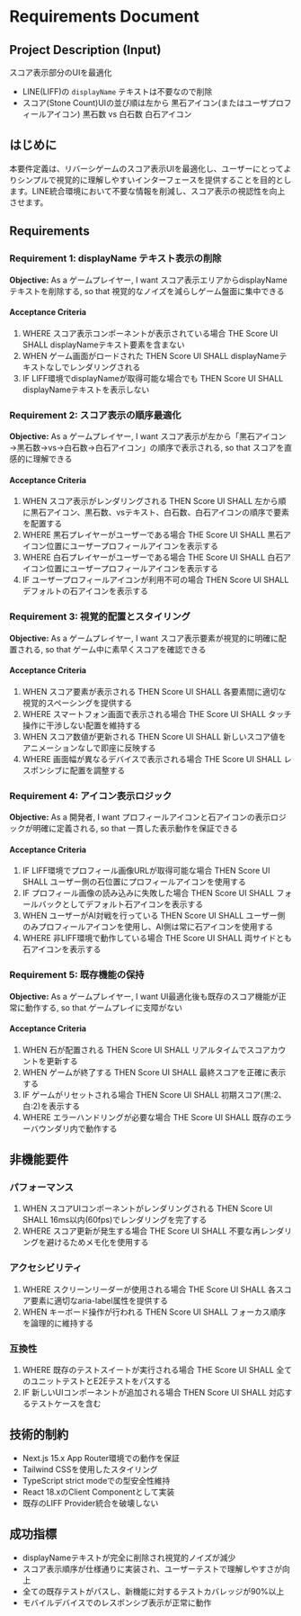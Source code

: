 # Requirements Document

## Project Description (Input)

スコア表示部分のUIを最適化

- LINE(LIFF)の `displayName` テキストは不要なので削除
- スコア(Stone Count)UIの並び順は左から 黒石アイコン(またはユーザプロフィールアイコン) 黒石数 vs 白石数 白石アイコン

## はじめに

本要件定義は、リバーシゲームのスコア表示UIを最適化し、ユーザーにとってよりシンプルで視覚的に理解しやすいインターフェースを提供することを目的とします。LINE統合環境において不要な情報を削減し、スコア表示の視認性を向上させます。

## Requirements

### Requirement 1: displayName テキスト表示の削除

**Objective:** As a ゲームプレイヤー, I want スコア表示エリアからdisplayNameテキストを削除する, so that 視覚的なノイズを減らしゲーム盤面に集中できる

#### Acceptance Criteria

1. WHERE スコア表示コンポーネントが表示されている場合 THE Score UI SHALL displayNameテキスト要素を含まない
2. WHEN ゲーム画面がロードされた THEN Score UI SHALL displayNameテキストなしでレンダリングされる
3. IF LIFF環境でdisplayNameが取得可能な場合でも THEN Score UI SHALL displayNameテキストを表示しない

### Requirement 2: スコア表示の順序最適化

**Objective:** As a ゲームプレイヤー, I want スコア表示が左から「黒石アイコン→黒石数→vs→白石数→白石アイコン」の順序で表示される, so that スコアを直感的に理解できる

#### Acceptance Criteria

1. WHEN スコア表示がレンダリングされる THEN Score UI SHALL 左から順に黒石アイコン、黒石数、vsテキスト、白石数、白石アイコンの順序で要素を配置する
2. WHERE 黒石プレイヤーがユーザーである場合 THE Score UI SHALL 黒石アイコン位置にユーザープロフィールアイコンを表示する
3. WHERE 白石プレイヤーがユーザーである場合 THE Score UI SHALL 白石アイコン位置にユーザープロフィールアイコンを表示する
4. IF ユーザープロフィールアイコンが利用不可の場合 THEN Score UI SHALL デフォルトの石アイコンを表示する

### Requirement 3: 視覚的配置とスタイリング

**Objective:** As a ゲームプレイヤー, I want スコア表示要素が視覚的に明確に配置される, so that ゲーム中に素早くスコアを確認できる

#### Acceptance Criteria

1. WHEN スコア要素が表示される THEN Score UI SHALL 各要素間に適切な視覚的スペーシングを提供する
2. WHERE スマートフォン画面で表示される場合 THE Score UI SHALL タッチ操作に干渉しない配置を維持する
3. WHEN スコア数値が更新される THEN Score UI SHALL 新しいスコア値をアニメーションなしで即座に反映する
4. WHERE 画面幅が異なるデバイスで表示される場合 THE Score UI SHALL レスポンシブに配置を調整する

### Requirement 4: アイコン表示ロジック

**Objective:** As a 開発者, I want プロフィールアイコンと石アイコンの表示ロジックが明確に定義される, so that 一貫した表示動作を保証できる

#### Acceptance Criteria

1. IF LIFF環境でプロフィール画像URLが取得可能な場合 THEN Score UI SHALL ユーザー側の石位置にプロフィールアイコンを使用する
2. IF プロフィール画像の読み込みに失敗した場合 THEN Score UI SHALL フォールバックとしてデフォルト石アイコンを表示する
3. WHEN ユーザーがAI対戦を行っている THEN Score UI SHALL ユーザー側のみプロフィールアイコンを使用し、AI側は常に石アイコンを使用する
4. WHERE 非LIFF環境で動作している場合 THE Score UI SHALL 両サイドとも石アイコンを表示する

### Requirement 5: 既存機能の保持

**Objective:** As a ゲームプレイヤー, I want UI最適化後も既存のスコア機能が正常に動作する, so that ゲームプレイに支障がない

#### Acceptance Criteria

1. WHEN 石が配置される THEN Score UI SHALL リアルタイムでスコアカウントを更新する
2. WHEN ゲームが終了する THEN Score UI SHALL 最終スコアを正確に表示する
3. IF ゲームがリセットされる場合 THEN Score UI SHALL 初期スコア(黒:2、白:2)を表示する
4. WHERE エラーハンドリングが必要な場合 THE Score UI SHALL 既存のエラーバウンダリ内で動作する

## 非機能要件

### パフォーマンス

1. WHEN スコアUIコンポーネントがレンダリングされる THEN Score UI SHALL 16ms以内(60fps)でレンダリングを完了する
2. WHERE スコア更新が発生する場合 THE Score UI SHALL 不要な再レンダリングを避けるためメモ化を使用する

### アクセシビリティ

1. WHERE スクリーンリーダーが使用される場合 THE Score UI SHALL 各スコア要素に適切なaria-label属性を提供する
2. WHEN キーボード操作が行われる THEN Score UI SHALL フォーカス順序を論理的に維持する

### 互換性

1. WHERE 既存のテストスイートが実行される場合 THE Score UI SHALL 全てのユニットテストとE2Eテストをパスする
2. IF 新しいUIコンポーネントが追加される場合 THEN Score UI SHALL 対応するテストケースを含む

## 技術的制約

- Next.js 15.x App Router環境での動作を保証
- Tailwind CSSを使用したスタイリング
- TypeScript strict modeでの型安全性維持
- React 18.xのClient Componentとして実装
- 既存のLIFF Provider統合を破壊しない

## 成功指標

- displayNameテキストが完全に削除され視覚的ノイズが減少
- スコア表示順序が仕様通りに実装され、ユーザーテストで理解しやすさが向上
- 全ての既存テストがパスし、新機能に対するテストカバレッジが90%以上
- モバイルデバイスでのレスポンシブ表示が正常に動作
